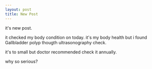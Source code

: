 ```yaml
---
layout: post
title: New Post
---
```


it's new post.

it checked my body condition on today. 
it's my body health but i found Gallbladder polyp thougth ultrasonography check.

it's to small but doctor recommended check it annually.

why so serious?


